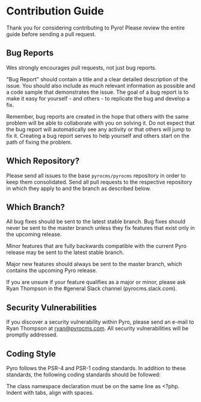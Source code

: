 # Contribution Guide

Thank you for considering contributing to Pyro! Please review the entire guide before sending a pull request.

## Bug Reports

Wes strongly encourages pull requests, not just bug reports.

"Bug Report" should contain a title and a clear detailed description of the issue. You should also include as much relevant information as possible and a code sample that demonstrates the issue. The goal of a bug report is to make it easy for yourself - and others - to replicate the bug and develop a fix.

Remember, bug reports are created in the hope that others with the same problem will be able to collaborate with you on solving it. Do not expect that the bug report will automatically see any activity or that others will jump to fix it. Creating a bug report serves to help yourself and others start on the path of fixing the problem.


## Which Repository?

Please send all issues to the base `pyrocms/pyrocms` repository in order to keep them consolidated. Send all pull requests to the respective repository in which they apply to and the branch as described below.


## Which Branch?

All bug fixes should be sent to the latest stable branch. Bug fixes should never be sent to the master branch unless they fix features that exist only in the upcoming release.

Minor features that are fully backwards compatible with the current Pyro release may be sent to the latest stable branch.

Major new features should always be sent to the master branch, which contains the upcoming Pyro release.

If you are unsure if your feature qualifies as a major or minor, please ask Ryan Thompson in the #general Slack channel (pyrocms.slack.com).


## Security Vulnerabilities

If you discover a security vulnerability within Pyro, please send an e-mail to Ryan Thompson at ryan@pyrocms.com. All security vulnerabilities will be promptly addressed.


## Coding Style

Pyro follows the PSR-4 and PSR-1 coding standards. In addition to these standards, the following coding standards should be followed:

The class namespace declaration must be on the same line as <?php.
Indent with tabs, align with spaces.
